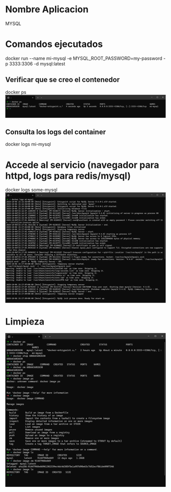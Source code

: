 # Nombre Aplicacion
MYSQL

# Comandos ejecutados
docker run --name mi-mysql -e MYSQL_ROOT_PASSWORD=my-password -p 3333:3306 -d mysql:latest  

## Verificar que se creo el contenedor
docker ps
![mostrar que el existe el contenedor](docker_ps.png)

## Consulta los logs del container
docker logs mi-mysql   

# Accede al servicio (navegador para httpd, logs para redis/mysql) 
docker logs some-mysql
![mostrar el log de mysql](docker_logs_mi_mysql.png)

# Limpieza
![mostrar que se borro el contenedor y la imagen](docker_remove_image_and_container.png)
